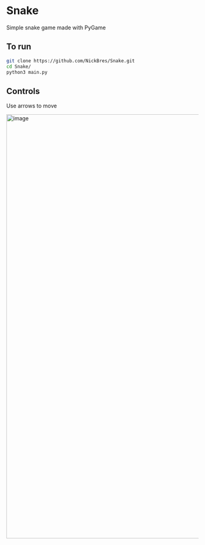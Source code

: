 # Snake

Simple snake game made with PyGame

## To run
   ```sh
   git clone https://github.com/NickBres/Snake.git
   cd Snake/
   python3 main.py
   ```
## Controls

Use arrows to move

<img width="1112" alt="image" src="https://user-images.githubusercontent.com/70432147/218758010-ba746373-749c-4496-b50a-e7142ae36e0a.png">

